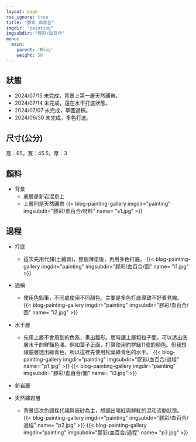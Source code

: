 ```yaml
---
layout: page
rss_ignore: true
title: "膠彩 血百合"
imgdir: "painting"
imgsubdir: "膠彩/血百合"
menu:
  main:
    parent: 'Blog'
    weight: 50
---
```

## **狀態**

* 2024/07/15 未完成，背景上第一層天然礦岩。
* 2024/07/14 未完成，還在水干打底狀態。
* 2024/07/07 未完成，草圖過稿。
* 2024/06/30 未完成，多色打底。

## **尺寸(公分)**

高：65，寬：45.5，厚：3

## **顏料**
* 背景
  * 底層是新岩混京上
  * 上層則是天然礦岩
  {{< blog-painting-gallery imgdir="painting" imgsubdir="膠彩/血百合/材料" name= "s1.jpg" >}}

## 過程

* 打底
  * 這次先用代赭(土繪具)，整個薄塗後，再用多色打底。
    {{< blog-painting-gallery imgdir="painting" imgsubdir="膠彩/血百合/圖" name= "i1.jpg" >}}

* 過稿
  * 使用色鉛筆，不同處使用不同顏色。主要是多色打底導致不好看見線。
    {{< blog-painting-gallery imgdir="painting" imgsubdir="膠彩/血百合/圖" name= "i2.jpg" >}}

* 水干層
  * 先用上層不會用到的色系，畫出雛形。屆時讓上層粗粒子間，可以透出底層水干的鮮豔色澤。例如葉子正面，打算使用約群綠11號的顏色。但我想讓底層透出綠青色，所以這裡先使用松葉綠青色的水干。
    {{< blog-painting-gallery imgdir="painting" imgsubdir="膠彩/血百合/過程" name= "p1.jpg" >}}
    {{< blog-painting-gallery imgdir="painting" imgsubdir="膠彩/血百合/圖" name= "i3.jpg" >}}

* 新岩層
* 天然礦岩層
  * 背景這次色調採代赭與辰砂為主，想調出暗紅與鮮紅的混和流動狀態。
    {{< blog-painting-gallery imgdir="painting" imgsubdir="膠彩/血百合/過程" name= "p2.jpg" >}}
    {{< blog-painting-gallery imgdir="painting" imgsubdir="膠彩/血百合/過程" name= "p3.jpg" >}}
